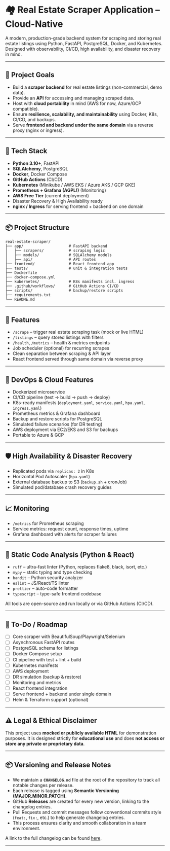 # 🏘️ Real Estate Scraper Application – Cloud-Native

A modern, production-grade backend system for scraping and storing real estate listings using Python, FastAPI, PostgreSQL, Docker, and Kubernetes. Designed with observability, CI/CD, high availability, and disaster recovery in mind.

---

## 🎯 Project Goals

- Build a **scraper backend** for real estate listings (non-commercial, demo data).
- Provide an **API** for accessing and managing scraped data.
- Host with **cloud portability** in mind (AWS for now, Azure/GCP compatible).
- Ensure **resilience, scalability, and maintainability** using Docker, K8s, CI/CD, and backups.
- Serve **frontend and backend under the same domain** via a reverse proxy (nginx or ingress).

---

## 🔧 Tech Stack

- **Python 3.10+**, FastAPI
- **SQLAlchemy**, PostgreSQL
- **Docker**, Docker Compose
- **GitHub Actions** (CI/CD)
- **Kubernetes** (Minikube / AWS EKS / Azure AKS / GCP GKE)
- **Prometheus + Grafana (AGPL!)** (Monitoring)
- **AWS Free Tier** (current deployment)
- Disaster Recovery & High Availability ready
- **nginx / Ingress** for serving frontend + backend on one domain

---

## 📦 Project Structure

```
real-estate-scraper/
├── app/                    # FastAPI backend
│   ├── scrapers/           # scraping logic
│   ├── models/             # SQLAlchemy models
│   ├── api/                # API routes
├── frontend/               # React frontend app
├── tests/                  # unit & integration tests
├── Dockerfile
├── docker-compose.yml
├── kubernetes/             # K8s manifests incl. ingress
├── .github/workflows/      # GitHub Actions CI/CD
├── scripts/                # backup/restore scripts
├── requirements.txt
└── README.md
```

---

## 🚀 Features

- `/scrape` – trigger real estate scraping task (mock or live HTML)
- `/listings` – query stored listings with filters
- `/health`, `/metrics` – health & metrics endpoints
- Job scheduler (optional) for recurring scrapes
- Clean separation between scraping & API layer
- React frontend served through same domain via reverse proxy

---

## 🧪 DevOps & Cloud Features

- Dockerized microservice
- CI/CD pipeline (test → build → push → deploy)
- K8s-ready manifests (`deployment.yaml`, `service.yaml`, `hpa.yaml`, `ingress.yaml`)
- Prometheus metrics & Grafana dashboard
- Backup and restore scripts for PostgreSQL
- Simulated failure scenarios (for DR testing)
- AWS deployment via EC2/EKS and S3 for backups
- Portable to Azure & GCP

---

## 🛡️ High Availability & Disaster Recovery

- Replicated pods via `replicas: 2` in K8s
- Horizontal Pod Autoscaler (`hpa.yaml`)
- External database backup to S3 (`backup.sh` + cronJob)
- Simulated pod/database crash recovery guides

---

## 📈 Monitoring

- `/metrics` for Prometheus scraping
- Service metrics: request count, response times, uptime
- Grafana dashboard with alerts for scraper failures

---

## 🧹 Static Code Analysis (Python & React)

- `ruff` – ultra-fast linter (Python, replaces flake8, black, isort, etc.)
- `mypy` – static typing and type checking
- `bandit` – Python security analyzer
- `eslint` – JS/React/TS linter
- `prettier` – auto-code formatter
- `typescript` – type-safe frontend codebase

All tools are open-source and run locally or via GitHub Actions (CI/CD).

---

## 📑 To-Do / Roadmap

- [ ] Core scraper with BeautifulSoup/Playwright/Selenium
- [ ] Asynchronous FastAPI routes
- [ ] PostgreSQL schema for listings
- [ ] Docker Compose setup
- [ ] CI pipeline with test + lint + build
- [ ] Kubernetes manifests
- [ ] AWS deployment
- [ ] DR simulation (backup & restore)
- [ ] Monitoring and metrics
- [ ] React frontend integration
- [ ] Serve frontend + backend under single domain
- [ ] Helm & Terraform support (optional)

---

## ⚠️ Legal & Ethical Disclaimer

This project uses **mocked or publicly available HTML** for demonstration purposes. It is designed strictly for **educational use** and does **not access or store any private or proprietary data**.

---

## 📦 Versioning and Release Notes

- We maintain a **`CHANGELOG.md`** file at the root of the repository to track all notable changes per release.
- Each release is tagged using **Semantic Versioning (MAJOR.MINOR.PATCH)**.
- GitHub **Releases** are created for every new version, linking to the changelog entries.
- Pull Requests and commit messages follow conventional commits style (`feat:`, `fix:`, etc.) to help generate changelog entries.
- This process ensures clarity and smooth collaboration in a team environment.

A link to the full changelog can be found [here](./CHANGELOG.md).

---
